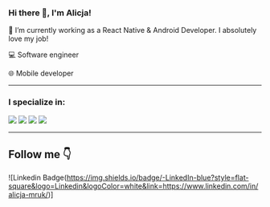 ### Hi there 👋, I'm Alicja!

🔭 I’m currently working as a React Native & Android Developer. I absolutely love my job!

<p>💻 Software engineer</p>
<p>🌐 Mobile developer</p>

---

### I specialize in:
 <img src="https://img.shields.io/badge/Android-3DDC84?style=for-the-badge&logo=android&logoColor=white"> 
 <img src="https://img.shields.io/badge/Kotlin-0095D5?&style=for-the-badge&logo=kotlin&logoColor=white">
 <img src="https://img.shields.io/badge/React_Native-20232A?style=for-the-badge&logo=react&logoColor=61DAFB">
 <img src="https://img.shields.io/badge/TypeScript-007ACC?style=for-the-badge&logo=typescript&logoColor=white">

---

## Follow me 👇
![Linkedin Badge(https://img.shields.io/badge/-LinkedIn-blue?style=flat-square&logo=Linkedin&logoColor=white&link=https://www.linkedin.com/in/alicja-mruk/)]
